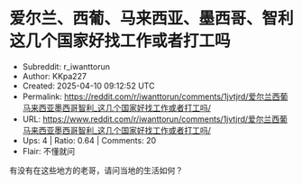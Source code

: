 # 爱尔兰、西葡、马来西亚、墨西哥、智利 这几个国家好找工作或者打工吗

- Subreddit: r_iwanttorun
- Author: KKpa227
- Created: 2025-04-10 09:12:52 UTC
- Permalink: https://reddit.com/r/iwanttorun/comments/1jvtjrd/爱尔兰西葡马来西亚墨西哥智利_这几个国家好找工作或者打工吗/
- URL: https://www.reddit.com/r/iwanttorun/comments/1jvtjrd/爱尔兰西葡马来西亚墨西哥智利_这几个国家好找工作或者打工吗/
- Ups: 4 | Ratio: 0.64 | Comments: 20
- Flair: 不懂就问


有没有在这些地方的老哥，请问当地的生活如何？


